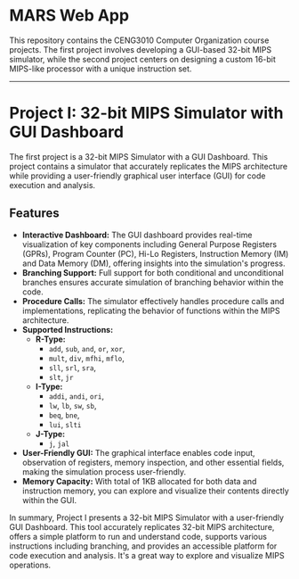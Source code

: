 # MARS Web App
This repository contains the CENG3010 Computer Organization course projects. The first project involves developing a GUI-based 32-bit MIPS simulator, while the second project centers on designing a custom 16-bit MIPS-like processor with a unique instruction set.

---

# Project I: 32-bit MIPS Simulator with GUI Dashboard

The first project is a 32-bit MIPS Simulator with a GUI Dashboard. This project contains a simulator that accurately replicates the MIPS architecture while providing a user-friendly graphical user interface (GUI) for code execution and analysis.

## Features

- **Interactive Dashboard:** The GUI dashboard provides real-time visualization of key components including General Purpose Registers (GPRs), Program Counter (PC), Hi-Lo Registers, Instruction Memory (IM) and Data Memory (DM), offering insights into the simulation's progress.
- **Branching Support:** Full support for both conditional and unconditional branches ensures accurate simulation of branching behavior within the code.
- **Procedure Calls:** The simulator effectively handles procedure calls and implementations, replicating the behavior of functions within the MIPS architecture.
- **Supported Instructions:**
  - **R-Type:**
    - `add`, `sub`, `and`, `or`, `xor`,
    - `mult`, `div`, `mfhi`, `mflo`,
    - `sll`, `srl`, `sra`,
    - `slt`, `jr`
  - **I-Type:**
    - `addi`, `andi`, `ori`, 
    - `lw`, `lb`, `sw`, `sb`,
    - `beq`, `bne`,
    -  `lui`, `slti`
  - **J-Type:**
    - `j`, `jal`
- **User-Friendly GUI:** The graphical interface enables code input, observation of registers, memory inspection, and other essential fields, making the simulation process user-friendly.
- **Memory Capacity:** With total of 1KB allocated for both data and instruction memory, you can explore and visualize their contents directly within the GUI.

In summary, Project I presents a 32-bit MIPS Simulator with a user-friendly GUI Dashboard. This tool accurately replicates 32-bit MIPS architecture, offers a simple platform to run and understand code, supports various instructions including branching, and provides an accessible platform for code execution and analysis. It's a great way to explore and visualize MIPS operations.
